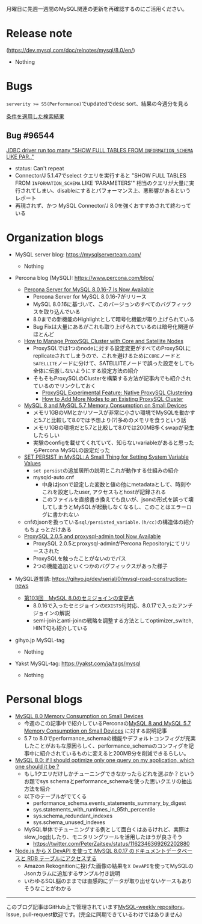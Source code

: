 月曜日に先週一週間のMySQL関連の更新を再確認するのにご活用ください。

# Release note

(https://dev.mysql.com/doc/relnotes/mysql/8.0/en/)

- Nothing

# Bugs

`serverity >= S5(Performance)`でupdatedでdesc sort、結果の今週分を見る

[条件を適用した検索結果](https://bugs.mysql.com/search.php?cmd=display&status=All&severity=-5&os=5&bug_age=0&order_by=mtime&direction=ASC&limit=30&mine=0&reorder_by=mtime)

## Bug #96544

[JDBC driver run too many "SHOW FULL TABLES FROM `INFORMATION_SCHEMA` LIKE PAR.."](https://bugs.mysql.com/bug.php?id=96544)
- status: Can't repeat
- Connector/J 5.1.47でselect クエリを実行すると "SHOW FULL TABLES FROM `INFORMATION_SCHEMA` LIKE 'PARAMETERS'" 相当のクエリが大量に実行されてしまい、disableにするとパフォーマンス上、悪影響があるというレポート
- 再現されず、かつ MySQL Connector/J 8.0を強くおすすめされて終わっている


# Organization blogs

- MySQL server blog: https://mysqlserverteam.com/
  - Nothing

- Percona blog (MySQL): https://www.percona.com/blog/
  - [Percona Server for MySQL 8.0.16-7 Is Now Available](https://www.percona.com/blog/2019/08/15/percona-server-for-mysql-8-0-16-7-is-now-available/)
    - Percona Server for MySQL 8.0.16-7がリリース
    - MySQL 8.0.16に基づいて、このバージョンのすべてのバグフィックスを取り込んでいる
    - 8.0までの新機能のHighlightとして暗号化機能が取り上げられている
    - Bug Fixは大量にあるがこれも取り上げられているのは暗号化関連がほとんど
  - [How to Manage ProxySQL Cluster with Core and Satellite Nodes](https://www.percona.com/blog/2019/08/14/how-to-manage-proxysql-cluster-with-core-and-satellite-nodes/)
    - ProxySQLでは1つのnodeに対する設定変更がすべてのProxySQLにreplicateされてしまうので、これを避けるために`CORE`ノードと`SATELLITE`ノードに分けて、SATELLITEノードで誤った設定をしても全体に伝搬しないようにする設定方法の紹介
    - そもそもProxySQLのClusterを構築する方法が記事内でも紹介されているのでリンクしておく
      - [ProxySQL Experimental Feature: Native ProxySQL Clustering](https://www.percona.com/blog/2018/06/11/proxysql-experimental-feature-native-clustering/)
      - [How to Add More Nodes to an Existing ProxySQL Cluster](https://www.percona.com/blog/2019/04/10/how-to-add-more-nodes-to-an-existing-proxysql-cluster/)
  - [MySQL 8 and MySQL 5.7 Memory Consumption on Small Devices](https://www.percona.com/blog/2019/08/14/mysql-8-and-mysql-5-7-memory-consumption-on-small-devices/)
    - メモリ1GBのVMとかリソースが非常に小さい環境でMySQLを動かすと5.7と比較して8.0では予想より(?)多めのメモリを食うという話
    - メモリ1GBの環境だと5.7と比較して8.0では200MB多くswapが発生したらしい
    - 実験のconfigを載せてくれていて、知らないvariableがあると思ったらPercona MySQLの設定だった
  - [SET PERSIST in MySQL: A Small Thing for Setting System Variable Values](https://www.percona.com/blog/2019/08/13/set-persist-in-mysql/)
    - `set persist`の追加居所の説明とこれが動作する仕組みの紹介
    - mysqld-auto.cnf
      - 中身はjsonで設定した変数と値の他にmetadataとして、時刻やこれを設定したuser, アクセスもとhostが記録される
      - このファイルを直接書き換えても良いが、jsonの形式を誤って壊してしまうとMySQLが起動しなくなるし、このことはエラーログに書かれない
  - cnfのjsonを扱っている`sql/persisted_variable.(h/cc)`の構造体の紹介もちょっとだけある
  - [ProxySQL 2.0.5 and proxysql-admin tool Now Available](https://www.percona.com/blog/2019/08/12/proxysql-2-0-5-and-proxysql-admin-tool/)
    - ProxySQL 2.0.5とproxysql-adminがPercona Repositoryにてリリースされた
    - ProxySQLを触ったことがないのでパス
    - 2つの機能追加といくつかのバグフィックスがあった様子

- MySQL道普請: https://gihyo.jp/dev/serial/0/mysql-road-construction-news
  - [第103回　MySQL 8.0のセミジョインの変更点](https://gihyo.jp/dev/serial/01/mysql-road-construction-news/0103)
    - 8.0.16で入ったセミジョインの`EXISTS`句対応、8.0.17で入ったアンチジョインの解説
    - semi-joinとanti-joinの戦略を調整する方法としてoptimizer_switch, HINT句も紹介している

- gihyo.jp MySQL-tag
  - Nothing

- Yakst MySQL-tag: https://yakst.com/ja/tags/mysql
  - Nothing

# Personal blogs

- [MySQL 8.0 Memory Consumption on Small Devices](https://lefred.be/content/mysql-8-0-memory-consumption-on-small-devices/)
  - 今週のこの記事中で紹介しているPerconaの[MySQL 8 and MySQL 5.7 Memory Consumption on Small Devices](https://www.percona.com/blog/2019/08/14/mysql-8-and-mysql-5-7-memory-consumption-on-small-devices/) に対する説明記事
  - 5.7 to 8.0でperformance_schemaの機能やデフォルトコンフィグが充実したことがおもな原因らしく、performance_schemaのコンフィグを記事中に紹介されているものに変えると200MB分を削減できるらしい。
- [MySQL 8.0: if I should optimize only one query on my application, which one should it be ?](https://lefred.be/content/mysql-8-0-if-i-should-optimize-only-one-query-on-my-application-which-one-should-it-be/)
  - もし1クエリだけしかチューニングできなかったらどれを選ぶか？というお題でsys schemaとperformance_schemaを使った思いクエリの抽出方法を紹介
  - 以下のテーブルがでてくる
    - performance_schema.events_statements_summary_by_digest
    - sys.statements_with_runtimes_in_95th_percentile
    - sys.schema_redundant_indexes
    - sys.schema_unused_indexes
  - MySQL単体でチューニングする例として面白くはあるけれど、実際はslow_log出したり、モニタリングツールを活用したほうが良さそう
    - https://twitter.com/PeterZaitsev/status/1162346369262202880
- [Node.js から X DevAPI を使って MySQL 8.0.17 のドキュメントデータベースと RDB テーブルにアクセスする](https://qiita.com/hmatsu46/items/bd1634b93bf9c1fbce1e)
  - Amazon Rekognitionに投げた画像の結果を`X DevAPI`を使ってMySQLのJsonカラムに追加するサンプル付き説明
  - いわゆるSQL脳のままでは直感的にデータが取り出せないケースもありそうなことがわかる




-----

このブログ記事はGitHub上で管理されています[MySQL-weekly repository](https://github.com/tom--bo/MySQL-weekly)。Issue, pull-request歓迎です。(完全に同期できているわけではありません)
